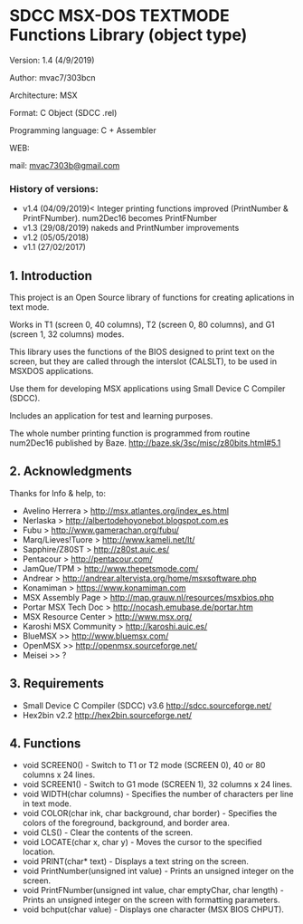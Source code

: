 # SDCC MSX-DOS TEXTMODE Functions Library (object type)

Version: 1.4 (4/9/2019)

Author: mvac7/303bcn

Architecture: MSX

Format: C Object (SDCC .rel)

Programming language: C + Assembler

WEB:
 
mail: mvac7303b@gmail.com



### History of versions:

* v1.4 (04/09/2019)< Integer printing functions improved (PrintNumber & PrintFNumber). num2Dec16 becomes PrintFNumber
* v1.3 (29/08/2019)  nakeds and PrintNumber improvements
* v1.2 (05/05/2018)
* v1.1 (27/02/2017)



## 1. Introduction

This project is an Open Source library of functions for creating aplications in text mode.

Works in T1 (screen 0, 40 columns), T2 (screen 0, 80 columns), and G1 (screen 1, 32 columns) modes.

This library uses the functions of the BIOS designed to print text on the
screen, but they are called through the interslot (CALSLT), to be used in MSXDOS applications.

Use them for developing MSX applications using Small Device C Compiler (SDCC).

Includes an application for test and learning purposes.

The whole number printing function is programmed from routine num2Dec16 published by Baze.
http://baze.sk/3sc/misc/z80bits.html#5.1



## 2. Acknowledgments
  
Thanks for Info & help, to:

* Avelino Herrera > http://msx.atlantes.org/index_es.html
* Nerlaska > http://albertodehoyonebot.blogspot.com.es
* Fubu > http://www.gamerachan.org/fubu/
* Marq/Lieves!Tuore > http://www.kameli.net/lt/
* Sapphire/Z80ST > http://z80st.auic.es/
* Pentacour > http://pentacour.com/
* JamQue/TPM > http://www.thepetsmode.com/
* Andrear > http://andrear.altervista.org/home/msxsoftware.php
* Konamiman > https://www.konamiman.com
* MSX Assembly Page > http://map.grauw.nl/resources/msxbios.php
* Portar MSX Tech Doc > http://nocash.emubase.de/portar.htm
* MSX Resource Center > http://www.msx.org/
* Karoshi MSX Community > http://karoshi.auic.es/
* BlueMSX >> http://www.bluemsx.com/
* OpenMSX >> http://openmsx.sourceforge.net/
* Meisei  >> ?



## 3. Requirements

* Small Device C Compiler (SDCC) v3.6 http://sdcc.sourceforge.net/
* Hex2bin v2.2 http://hex2bin.sourceforge.net/ 



## 4. Functions

* void SCREEN0() - Switch to T1 or T2 mode (SCREEN 0), 40 or 80 columns x 24 lines.
* void SCREEN1() - Switch to G1 mode (SCREEN 1), 32 columns x 24 lines.
* void WIDTH(char columns) - Specifies the number of characters per line in text mode.
* void COLOR(char ink, char background, char border) - Specifies the colors of the foreground, background, and border area.
* void CLS() - Clear the contents of the screen.
* void LOCATE(char x, char y) - Moves the cursor to the specified location.
* void PRINT(char* text) - Displays a text string on the screen.
* void PrintNumber(unsigned int value) - Prints an unsigned integer on the screen.
* void PrintFNumber(unsigned int value, char emptyChar, char length) - Prints an unsigned integer on the screen with formatting parameters.
* void bchput(char value) - Displays one character (MSX BIOS CHPUT).
